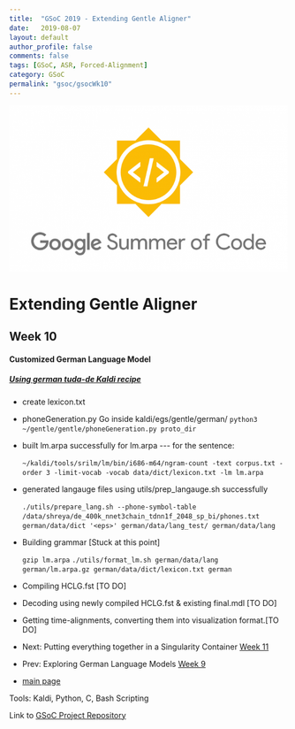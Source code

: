 ```yaml
---
title:  "GSoC 2019 - Extending Gentle Aligner"
date:   2019-08-07
layout: default
author_profile: false
comments: false
tags: [GSoC, ASR, Forced-Alignment]
category: GSoC
permalink: "gsoc/gsocWk10"
---
```


![GSoC](/icons/GSoC.png)

<h1> Extending Gentle Aligner </h1>
<h2> Week 10 </h2>
<h4> Customized German Language Model </h4>

##### [Using german tuda-de Kaldi recipe](https://github.com/uhh-lt/kaldi-tuda-de)

* create lexicon.txt
* phoneGeneration.py
    Go inside kaldi/egs/gentle/german/
    `python3 ~/gentle/gentle/phoneGeneration.py proto_dir`
* built lm.arpa successfully
    for lm.arpa --- for the sentence:

    ```~/kaldi/tools/srilm/lm/bin/i686-m64/ngram-count -text corpus.txt -order 3 -limit-vocab -vocab data/dict/lexicon.txt -lm lm.arpa```

* generated langauge files using utils/prep_langauge.sh successfully

    ```./utils/prepare_lang.sh --phone-symbol-table /data/shreya/de_400k_nnet3chain_tdnn1f_2048_sp_bi/phones.txt german/data/dict '<eps>' german/data/lang_test/ german/data/lang```

* Building grammar [Stuck at this point]

    ```gzip lm.arpa```
    ```./utils/format_lm.sh german/data/lang german/lm.arpa.gz german/data/dict/lexicon.txt german```

* Compiling HCLG.fst [TO DO]

* Decoding using newly compiled HCLG.fst & existing final.mdl [TO DO]

* Getting time-alignments, converting them into visualization format.[TO DO]

* Next: Putting everything together in a Singularity Container [Week 11](https://shreya2111.github.io/gsoc/gsocWk11)
* Prev: Exploring German Language Models [Week 9](https://shreya2111.github.io/gsoc/gsocWk9)
* [main page](https://shreya2111.github.io/gsoc)

Tools:
Kaldi, Python, C, Bash Scripting

Link to [GSoC Project Repository](https://github.com/shreya2111/gentle-labs)


